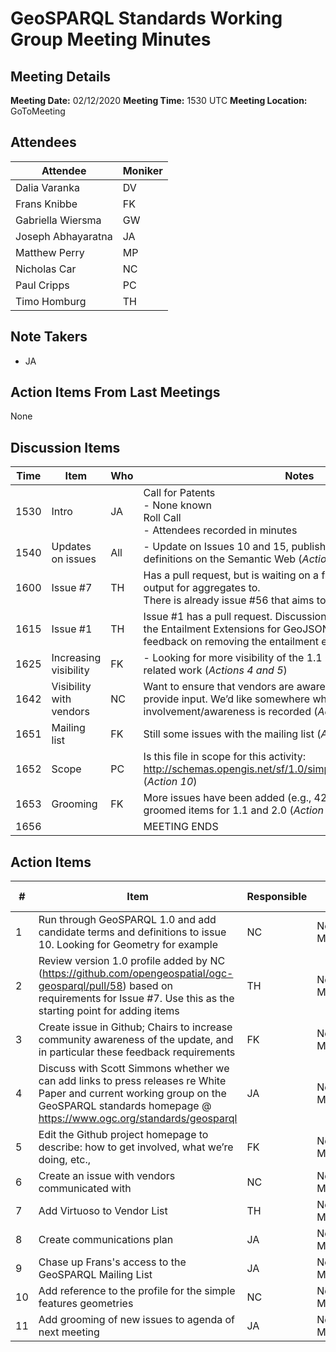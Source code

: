 # GeoSPARQL Standards Working Group Meeting Minutes
## Meeting Details
**Meeting Date:** 02/12/2020
**Meeting Time:** 1530 UTC
**Meeting Location:** GoToMeeting  

## Attendees
Attendee | Moniker |
---- | ---- |
Dalia Varanka | DV |
Frans Knibbe | FK |
Gabriella Wiersma | GW |
Joseph Abhayaratna | JA |
Matthew Perry | MP |
Nicholas Car | NC |
Paul Cripps | PC |
Timo Homburg | TH |

## Note Takers
- JA

## Action Items From Last Meetings
None

## Discussion Items
Time | Item | Who | Notes |
---- | ---- | ---- | ---- |
1530 | Intro | JA | Call for Patents <BR/> - None known <BR/> Roll Call <BR/> - Attendees recorded in minutes |
1540 | Updates on issues | All | - Update on Issues 10 and 15, publishing the underlying definitions on the Semantic Web (*Action 1*) |
1600 | Issue #7 | TH | Has a pull request, but is waiting on a functions artefact to add the output for aggregates to. <BR/> There is already issue #56 that aims to address these (*Action 2*) |
1615 | Issue #1 | TH | Issue #1 has a pull request. Discussion suggests we will not add the Entailment Extensions for GeoJSON. We will also look to seek feedback on removing the entailment extensions in 2.0. (*Action 3*) |
1625 | Increasing visibility | FK | - Looking for more visibility of the 1.1 GeoSPARQL update and related work (*Actions 4 and 5*) |
1642 | Visibility with vendors | NC | Want to ensure that vendors are aware of our activities, and provide input. We’d like somewhere where we vendor involvement/awareness is recorded (*Actions 6, 7, and 8*) |
1651 | Mailing list | FK | Still some issues with the mailing list (*Action 9*) |
1652 | Scope | PC | Is this file in scope for this activity: http://schemas.opengis.net/sf/1.0/simple_features_geometries.rdf (*Action 10*) |
1653 | Grooming | FK | More issues have been added (e.g., 42 and 43) since we groomed items for 1.1 and 2.0 (*Action 11*) |
1656 | | | MEETING ENDS |

## Action Items
\# | Item | Responsible | Due Date |
---- | ---- | ---- | ---- |
1 | Run through GeoSPARQL 1.0 and add candidate terms and definitions to issue 10. Looking for Geometry for example | NC | Next Meeting |
2 | Review version 1.0 profile added by NC (https://github.com/opengeospatial/ogc-geosparql/pull/58) based on requirements for Issue #7. Use this as the starting point for adding items | TH | Next Meeting |
3 | Create issue in Github; Chairs to increase community awareness of the update, and in particular these feedback requirements | FK | Next Meeting |
4 | Discuss with Scott Simmons whether we can add links to press releases re White Paper and current working group on the GeoSPARQL standards homepage @ https://www.ogc.org/standards/geosparql | JA | Next Meeting |
5 | Edit the Github project homepage to describe: how to get involved, what we’re doing, etc., | FK | Next Meeting |
6 | Create an issue with vendors communicated with | NC | Next Meeting |
7 | Add Virtuoso to Vendor List | TH | Next Meeting |
8 | Create communications plan | JA | Next Meeting |
9 | Chase up Frans's access to the GeoSPARQL Mailing List | JA | Next Meeting |
10 | Add reference to the profile for the simple features geometries | NC | Next Meeting |
11 | Add grooming of new issues to agenda of next meeting | JA | Next Meeting |
